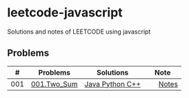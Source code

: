 # leetcode-javascript

Solutions and notes of LEETCODE using javascript

## Problems

| \# | Problems | Solutions | Note |
|----|----------|-----------|------|
| 001 | [001.Two_Sum](https://leetcode.com/problems/Two-Sum/) | [Java&nbsp;Python&nbsp;C++](./solutions/001.Two_Sum) | &nbsp;&nbsp;&nbsp;&nbsp;&nbsp;&nbsp;[Notes](./solutions/001.Two_Sum) |